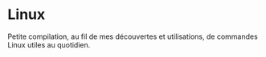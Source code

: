 # Linux

Petite compilation, au fil de mes découvertes et utilisations, de commandes Linux utiles au quotidien.